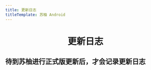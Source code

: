 ```yaml
---
title: 更新日志
titleTemplate: 苏柚 Android
---
```


<div align="center">

# 更新日志

</div>

## **待到苏柚进行正式版更新后，才会记录更新日志**
